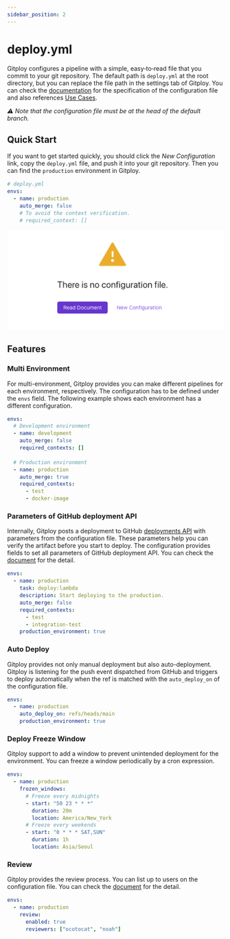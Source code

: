 ```yaml
---
sidebar_position: 2
---
```


# deploy.yml

Gitploy configures a pipeline with a simple, easy‑to‑read file that you commit to your git repository. The default path is `deploy.yml` at the root directory, but you can replace the file path in the settings tab of Gitploy. You can check the [documentation](../references/deploy.yml.md) for the specification of the configuration file and also references [Use Cases](../tasks/usecases.md). 

*⚠️ Note that the configuration file must be at the head of the default branch.* 

## Quick Start

If you want to get started quickly, you should click the *New Configuration* link, copy the `deploy.yml` file, and push it into your git repository. Then you can find the `production` environment in Gitploy.

```yaml
# deploy.yml
envs:
  - name: production
    auto_merge: false
    # To avoid the context verification.
    # required_context: []
```

![Quick Start](../../static/img/docs/quickstart.png)

## Features
### Multi Environment

For multi-environment, Gitploy provides you can make different pipelines for each environment, respectively. The configuration has to be defined under the `envs` field. The following example shows each environment has a different configuration.

```yaml
envs:
  # Development environment
  - name: development
    auto_merge: false
    required_contexts: []

  # Production environment
  - name: production
    auto_merge: true
    required_contexts: 
      - test
      - docker-image
```

### Parameters of GitHub deployment API

Internally, Gitploy posts a deployment to GitHub [deployments API](https://docs.github.com/en/rest/reference/repos#create-a-deployment) with parameters from the configuration file. These parameters help you can verify the artifact before you start to deploy.  The configuration provides fields to set all parameters of GitHub deployment API. You can check the [document](../references/deploy.yml.md) for the detail.

```yaml
envs:
  - name: production
    task: deploy:lambda
    description: Start deploying to the production.
    auto_merge: false
    required_contexts:
      - test
      - integration-test
    production_environment: true
```

### Auto Deploy

Gitploy provides not only manual deployment but also auto-deployment. Gitploy is listening for the push event dispatched from GitHub and triggers to deploy automatically when the ref is matched with the `auto_deploy_on` of the configuration file. 

```yaml
envs:
  - name: production
    auto_deploy_on: refs/heads/main
    production_environment: true
```

### Deploy Freeze Window

Gitploy support to add a window to prevent unintended deployment for the environment. You can freeze a window periodically by a cron expression.

```yaml
envs:
  - name: production
    frozen_windows:
      # Freeze every midnights
      - start: "50 23 * * *"
        duration: 20m
        location: America/New_York
      # Freeze every weekends
      - start: "0 * * * SAT,SUN"
        duration: 1h
        location: Asia/Seoul
```

### Review

Gitploy provides the review process. You can list up to users on the configuration file. You can check the [document](./review.md) for the detail.

```yaml
envs:
  - name: production
    review:
      enabled: true
      reviewers: ["ocotocat", "noah"]
```
